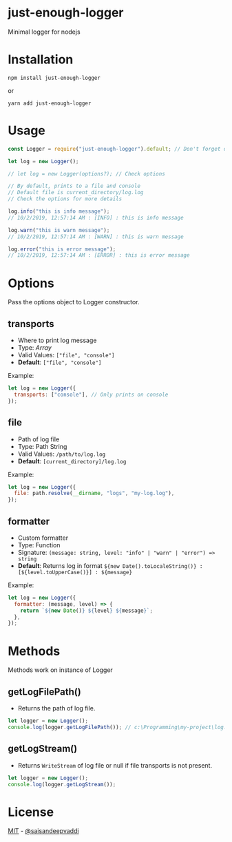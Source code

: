 # just-enough-logger

Minimal logger for nodejs

# Installation

`npm install just-enough-logger`

or

`yarn add just-enough-logger`

# Usage

```js
const Logger = require("just-enough-logger").default; // Don't forget default;

let log = new Logger();

// let log = new Logger(options?); // Check options

// By default, prints to a file and console
// Default file is current_directory/log.log
// Check the options for more details

log.info("this is info message");
// 10/2/2019, 12:57:14 AM : [INFO] : this is info message

log.warn("this is warn message");
// 10/2/2019, 12:57:14 AM : [WARN] : this is warn message

log.error("this is error message");
// 10/2/2019, 12:57:14 AM : [ERROR] : this is error message
```

# Options

Pass the options object to Logger constructor.

## transports

- Where to print log message
- Type: _Array_
- Valid Values: `["file", "console"]`
- **Default**: `["file", "console"]`

Example:

```js
let log = new Logger({
  transports: ["console"], // Only prints on console
});
```

## file

- Path of log file
- Type: Path String
- Valid Values: `/path/to/log.log`
- **Default**: `[current_directory]/log.log`

Example:

```js
let log = new Logger({
  file: path.resolve(__dirname, "logs", "my-log.log"),
});
```

## formatter

- Custom formatter
- Type: Function
- Signature: `(message: string, level: "info" | "warn" | "error") => string`
- **Default**: Returns log in format `${new Date().toLocaleString()} : [${level.toUpperCase()}] : ${message}`

Example:

```js
let log = new Logger({
  formatter: (message, level) => {
    return `${new Date()} ${level} ${message}`;
  },
});
```

# Methods

Methods work on instance of Logger

## getLogFilePath()

- Returns the path of log file.

```js
let logger = new Logger();
console.log(logger.getLogFilePath()); // c:\Programming\my-project\log.log
```

## getLogStream()

- Returns `WriteStream` of log file or null if file transports is not present.

```js
let logger = new Logger();
console.log(logger.getLogStream());
```

# License

[MIT](/LICENSE) - [@saisandeepvaddi](https://github.com/saisandeepvaddi)
